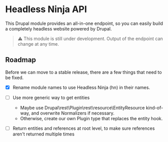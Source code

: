 # Headless Ninja API

This Drupal module provides an all-in-one endpoint, so you can easily build a completely headless website powered by Drupal.

> ⚠ This module is still under development. Output of the endpoint can change at any time.

## Roadmap

Before we can move to a stable release, there are a few things that need to be fixed.

- [X] Rename module names to use Headless Ninja (hn) in their names.
- [ ] Use more generic way to get entities
    - Maybe use Drupal\rest\Plugin\rest\resource\EntityResource kind-of-way, and overwrite Normalizers if necessary.
    - Otherwise, create our own Plugin type that replaces the entity hook.
- [ ] Return entities and references at root level, to make sure references aren't returned multiple times

